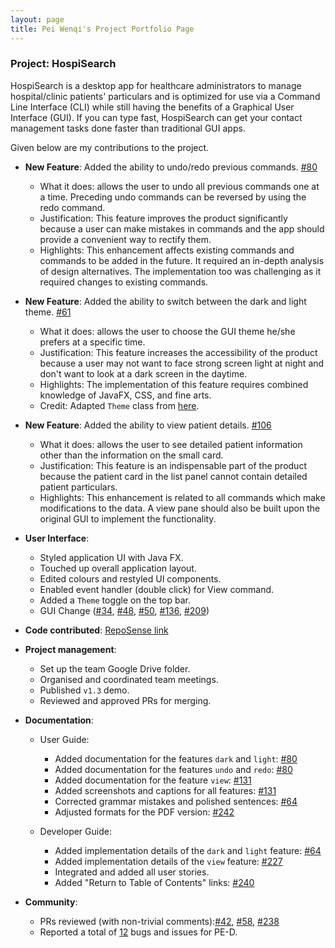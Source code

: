 ```yaml
---
layout: page
title: Pei Wenqi's Project Portfolio Page
---
```


### Project: HospiSearch

HospiSearch is a desktop app for healthcare administrators to manage hospital/clinic patients' particulars and is optimized for use via a Command Line Interface (CLI) while still having the benefits of a Graphical User Interface (GUI). If you can type fast, HospiSearch can get your contact management tasks done faster than traditional GUI apps.

Given below are my contributions to the project.

* **New Feature**: Added the ability to undo/redo previous commands.
    [\#80](https://github.com/AY2223S2-CS2103T-T11-4/tp/pull/80)
    * What it does: allows the user to undo all previous commands one at a time. Preceding undo commands can be reversed by using the redo command.
    * Justification: This feature improves the product significantly because a user can make mistakes in commands and the app should provide a convenient way to rectify them.
    * Highlights: This enhancement affects existing commands and commands to be added in the future. It required an in-depth analysis of design alternatives. The implementation too was challenging as it required changes to existing commands.



* **New Feature**: Added the ability to switch between the dark and light theme.
    [\#61](https://github.com/AY2223S2-CS2103T-T11-4/tp/pull/61)
    * What it does: allows the user to choose the GUI theme he/she prefers at a specific time.
    * Justification: This feature increases the accessibility of the product because a user may not want to face strong screen light at night and don't want to look at a dark screen in the daytime.
    * Highlights: The implementation of this feature requires combined knowledge of JavaFX, CSS, and fine arts. 
    * Credit: Adapted `Theme` class from [here](https://github.com/junlong4321/tp/blob/master/src/main/java/tutorspet/ui/stylesheet/Stylesheet.java).



* **New Feature**: Added the ability to view patient details.
    [\#106](https://github.com/AY2223S2-CS2103T-T11-4/tp/pull/106)
    * What it does: allows the user to see detailed patient information other than the information on the small card.
    * Justification: This feature is an indispensable part of the product because the patient card in the list panel cannot contain detailed patient particulars.
    * Highlights: This enhancement is related to all commands which make modifications to the data. A view pane should also be built upon the original GUI to implement the functionality.



* **User Interface**:
    * Styled application UI with Java FX.
    * Touched up overall application layout.
    * Edited colours and restyled UI components.
    * Enabled event handler (double click) for View command.
    * Added a `Theme` toggle on the top bar.
    * GUI Change ([\#34](https://github.com/AY2223S2-CS2103T-T11-4/tp/pull/34), [\#48](https://github.com/AY2223S2-CS2103T-T11-4/tp/pull/48), [\#50](https://github.com/AY2223S2-CS2103T-T11-4/tp/pull/50), [\#136](https://github.com/AY2223S2-CS2103T-T11-4/tp/pull/136), [\#209](https://github.com/AY2223S2-CS2103T-T11-4/tp/pull/209))



* **Code contributed**: [RepoSense link](https://nus-cs2103-ay2223s2.github.io/tp-dashboard/?search=cedric&sort=groupTitle&sortWithin=title&timeframe=commit&mergegroup=&groupSelect=groupByRepos&breakdown=true&checkedFileTypes=docs~functional-code~test-code~other&since=2023-02-17)


* **Project management**:
    * Set up the team Google Drive folder.
    * Organised and coordinated team meetings.
    * Published `v1.3` demo.
    * Reviewed and approved PRs for merging.
    

* **Documentation**:
    * User Guide:
        * Added documentation for the features `dark` and `light`: [\#80](https://github.com/AY2223S2-CS2103T-T11-4/tp/pull/80)
        * Added documentation for the features `undo` and `redo`: [\#80](https://github.com/AY2223S2-CS2103T-T11-4/tp/pull/80)
        * Added documentation for the feature `view`: [\#131](https://github.com/AY2223S2-CS2103T-T11-4/tp/pull/131)
        * Added screenshots and captions for all features: [\#131](https://github.com/AY2223S2-CS2103T-T11-4/tp/pull/131)
        * Corrected grammar mistakes and polished sentences: [\#64](https://github.com/AY2223S2-CS2103T-T11-4/tp/pull/64)
        * Adjusted formats for the PDF version: [\#242](https://github.com/AY2223S2-CS2103T-T11-4/tp/pull/242)

    * Developer Guide:
        * Added implementation details of the `dark` and `light` feature: [\#64](https://github.com/AY2223S2-CS2103T-T11-4/tp/pull/64)
        * Added implementation details of the `view` feature: [\#227](https://github.com/AY2223S2-CS2103T-T11-4/tp/pull/227)
        * Integrated and added all user stories.
        * Added "Return to Table of Contents" links: [\#240](https://github.com/AY2223S2-CS2103T-T11-4/tp/pull/240)


* **Community**:
    * PRs reviewed (with non-trivial comments):[\#42](https://github.com/AY2223S2-CS2103T-T11-4/tp/pull/42), [\#58](https://github.com/AY2223S2-CS2103T-T11-4/tp/pull/58), [\#238](https://github.com/AY2223S2-CS2103T-T11-4/tp/pull/238)
    * Reported a total of [12](https://github.com/CedricPei/ped) bugs and issues for PE-D.
